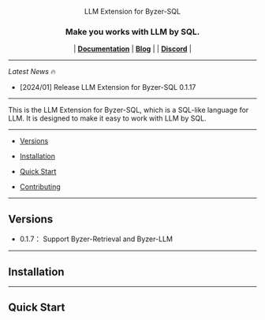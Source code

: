 <p align="center">
LLM Extension for Byzer-SQL
</p>

<h3 align="center">
Make you works with LLM by SQL.
</h3>

<p align="center">
| <a href="#"><b>Documentation</b></a> | <a href="#"><b>Blog</b></a> | | <a href="#"><b>Discord</b></a> |

</p>

---

*Latest News* 🔥

- [2024/01] Release LLM Extension for Byzer-SQL 0.1.17


---

This is the LLM Extension for Byzer-SQL, which is a SQL-like language for LLM. It is designed to make it easy to work with LLM by SQL.

---

* [Versions](#Versions)
* [Installation](#Installation)
* [Quick Start](#Quick-Start)

* [Contributing](#Contributing)

---

## Versions
- 0.1.7： Support Byzer-Retrieval and Byzer-LLM

---

## Installation

---

## Quick Start
